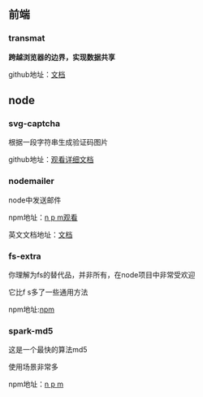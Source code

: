 ## 前端

### transmat

 **跨越浏览器的边界，实现数据共享**

github地址：[文档](https://github.com/google/transmat)

## node

### svg-captcha

根据一段字符串生成验证码图片

github地址：[观看详细文档](https://github.com/produck/svg-captcha)



### nodemailer

node中发送邮件

npm地址：[n p m观看](https://www.npmjs.com/package/nodemailer)

英文文档地址：[文档](http://nodemailer.com/smtp/well-known/)



### fs-extra

你理解为fs的替代品，并非所有，在node项目中非常受欢迎

它比f s多了一些通用方法

npm地址:[npm](https://www.npmjs.com/package/fs-extra)



### spark-md5

这是一个最快的算法md5

使用场景非常多

npm地址：[n p m](https://www.npmjs.com/package/spark-md5)
